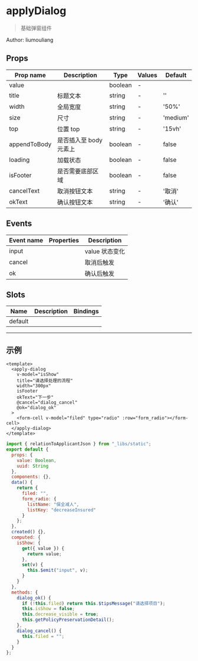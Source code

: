 # applyDialog

> 基础弹窗组件

Author: liumouliang

## Props

| Prop name    | Description            | Type    | Values | Default  |
| ------------ | ---------------------- | ------- | ------ | -------- |
| value        |                        | boolean | -      |          |
| title        | 标题文本               | string  | -      | ''       |
| width        | 全局宽度               | string  | -      | '50%'    |
| size         | 尺寸                   | string  | -      | 'medium' |
| top          | 位置 top               | string  | -      | '15vh'   |
| appendToBody | 是否插入至 body 元素上 | boolean | -      | false    |
| loading      | 加载状态               | boolean | -      | false    |
| isFooter     | 是否需要底部区域       | boolean | -      | false    |
| cancelText   | 取消按钮文本           | string  | -      | '取消'   |
| okText       | 确认按钮文本           | string  | -      | '确认'   |

## Events

| Event name | Properties | Description    |
| ---------- | ---------- | -------------- |
| input      |            | value 状态变化 |
| cancel     |            | 取消后触发     |
| ok         |            | 确认后触发     |

## Slots

| Name    | Description | Bindings |
| ------- | ----------- | -------- |
| default |             |          |

---

## 示例

```vue
<template>
  <apply-dialog
    v-model="isShow"
    title="请选择处理的流程"
    width="300px"
    isFooter
    okText="下一步"
    @cancel="dialog_cancel"
    @ok="dialog_ok"
  >
    <form-cell v-model="filed" type="radio" :row="form_radio"></form-cell>
  </apply-dialog>
</template>
```

```js
import { relationToApplicantJson } from "_libs/static";
export default {
  props: {
    value: Boolean,
    uuid: String
  },
  components: {},
  data() {
    return {
      filed: "",
      form_radio: {
        listName: "保全减人",
        listKey: "decreaseInsured"
      }
    };
  },
  created() {},
  computed: {
    isShow: {
      get({ value }) {
        return value;
      },
      set(v) {
        this.$emit("input", v);
      }
    }
  },
  methods: {
    dialog_ok() {
      if (!this.filed) return this.$tipsMessage("请选择项目");
      this.isShow = false;
      this.decrease_visible = true;
      this.getPolicyPreservationDetail();
    },
    dialog_cancel() {
      this.filed = "";
    }
  }
};
```
